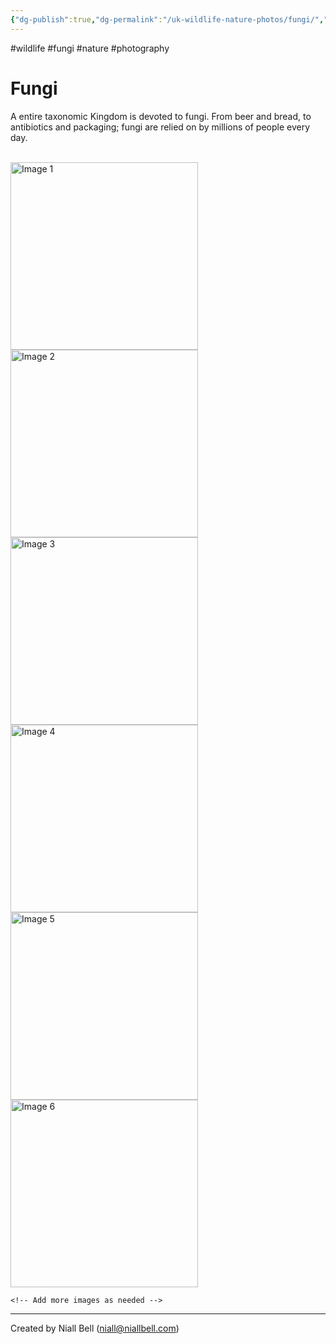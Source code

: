 ```yaml
---
{"dg-publish":true,"dg-permalink":"/uk-wildlife-nature-photos/fungi/","permalink":"/uk-wildlife-nature-photos/fungi/","title":"Fungi","tags":["wildlife","nature","photography"],"noteIcon":"2","created":"2024-04-17T20:50:28.419+01:00","updated":"2024-04-20T10:59:32.738+01:00"}
---
```


#wildlife #fungi #nature #photography 
# Fungi

A entire taxonomic Kingdom is devoted to fungi. From beer and bread, to antibiotics and packaging; fungi are relied on by millions of people every day.

<br>
<div class="gallery">
    <a href="https://i.imgur.com/KgIi56J.jpeg" data-fancybox="gallery">
        <img src="https://i.imgur.com/KgIi56J.jpeg" alt="Image 1" width="300">
    </a>
    <a href="https://i.imgur.com/TQk0Ydw.jpeg" data-fancybox="gallery">
        <img src="https://i.imgur.com/TQk0Ydw.jpeg" alt="Image 2" width="300">
    </a>
    <a href="https://i.imgur.com/2MrhVQh.jpeg" data-fancybox="gallery">
        <img src="https://i.imgur.com/2MrhVQh.jpeg" alt="Image 3" width="300">
    </a>
    <a href="https://i.imgur.com/N3cutJ8.jpeg" data-fancybox="gallery">
        <img src="https://i.imgur.com/N3cutJ8.jpeg" alt="Image 4" width="300">
    </a>
    <a href="https://i.imgur.com/Jx5qB8u.jpeg" data-fancybox="gallery">
        <img src="https://i.imgur.com/Jx5qB8u.jpeg" alt="Image 5" width="300">
    </a>
    <a href="https://i.imgur.com/1WnqV0R.jpeg" data-fancybox="gallery">
        <img src="https://i.imgur.com/1WnqV0R.jpeg" alt="Image 6" width="300">
    </a>

    <!-- Add more images as needed -->
</div>

---
Created by Niall Bell (niall@niallbell.com)